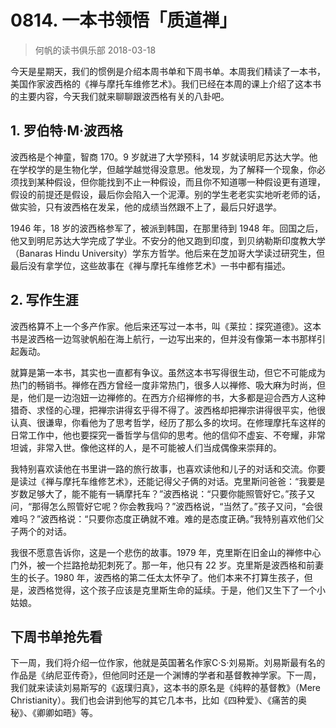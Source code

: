# 0814. 一本书领悟「质道禅」
> 何帆的读书俱乐部
2018-03-18

今天是星期天，我们的惯例是介绍本周书单和下周书单。本周我们精读了一本书，美国作家波西格的《禅与摩托车维修艺术》。我们已经在本周的课上介绍了这本书的主要内容，今天我们就来聊聊跟波西格有关的八卦吧。

## 1. 罗伯特·M·波西格
波西格是个神童，智商 170。9 岁就进了大学预科，14 岁就读明尼苏达大学。他在学校学的是生物化学，但越学越觉得没意思。他发现，为了解释一个现象，你必须找到某种假设，但你能找到不止一种假设，而且你不知道哪一种假设更有道理，假设的前提还是假设，最后你会陷入一个泥潭。别的学生老老实实地听老师的话，做实验，只有波西格在发呆，他的成绩当然跟不上了，最后只好退学。

1946 年，18 岁的波西格参军了，被派到韩国，在那里待到 1948 年。回国之后，他又到明尼苏达大学完成了学业。不安分的他又跑到印度，到贝纳勒斯印度教大学（Banaras Hindu University）学东方哲学。他后来在芝加哥大学读过研究生，但最后没有拿学位，这些故事在《禅与摩托车维修艺术》一书中都有描述。

## 2. 写作生涯
波西格算不上一个多产作家。他后来还写过一本书，叫《莱拉：探究道德》。这本书是波西格一边驾驶帆船在海上航行，一边写出来的，但并没有像第一本书那样引起轰动。

就算是第一本书，其实也一直都有争议。虽然这本书写得很生动，但它不可能成为热门的畅销书。禅修在西方曾经一度非常热门，很多人以禅修、吸大麻为时尚，但是，他们是一边泡妞一边禅修的。在西方介绍禅修的书，大多都是迎合西方人这种猎奇、求怪的心理，把禅宗讲得玄乎得不得了。波西格却把禅宗讲得很平实，他很认真、很谦卑，你看他为了思考哲学，经历了那么多的坎坷。在修理摩托车这样的日常工作中，他也要探究一番哲学与信仰的思考。他的信仰不虚妄、不夸耀，非常坦诚，非常入世。像他这样的人，是不可能被人们当成偶像来崇拜的。

我特别喜欢读他在书里讲一路的旅行故事，也喜欢读他和儿子的对话和交流。你要是读过《禅与摩托车维修艺术》，还能记得父子俩的对话。克里斯问爸爸：“我要是岁数足够大了，能不能有一辆摩托车？”波西格说：“只要你能照管好它。”孩子又问，“那得怎么照管好它呢？你会教我吗？”波西格说，“当然了。”孩子又问，“会很难吗？”波西格说：“只要你态度正确就不难。难的是态度正确。”我特别喜欢他们父子两个的对话。

我很不愿意告诉你，这是一个悲伤的故事。1979 年，克里斯在旧金山的禅修中心门外，被一个拦路抢劫犯刺死了。那一年，他只有 22 岁。克里斯是波西格和前妻生的长子。1980 年，波西格的第二任太太怀孕了。他们本来不打算生孩子，但是，波西格觉得，这个孩子应该是克里斯生命的延续。于是，他们又生下了一个小姑娘。

## 下周书单抢先看
下一周，我们将介绍一位作家，他就是英国著名作家C·S·刘易斯。刘易斯最有名的作品是《纳尼亚传奇》，但他同时还是一个渊博的学者和基督教神学家。下一周，我们就来读读刘易斯写的《返璞归真》，这本书的原名是《纯粹的基督教》（Mere Christianity）。我们也会讲到他写的其它几本书，比如《四种爱》、《痛苦的奥秘》、《卿卿如晤》等。